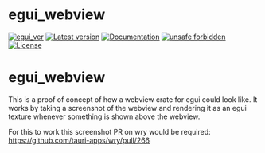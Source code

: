 # egui_webview

[![egui_ver](https://img.shields.io/badge/egui-0.30.0-blue)](https://github.com/emilk/egui)
[![Latest version](https://img.shields.io/crates/v/egui_webview.svg)](https://crates.io/crates/egui_webview)
[![Documentation](https://docs.rs/egui_webview/badge.svg)](https://docs.rs/egui_webview)
[![unsafe forbidden](https://img.shields.io/badge/unsafe-forbidden-success.svg)](https://github.com/rust-secure-code/safety-dance/)
[![License](https://img.shields.io/crates/l/egui_webview.svg)](https://crates.io/crates/egui_webview)



[content]:<>


# egui_webview

This is a proof of concept of how a webview crate for egui could look like.
It works by taking a screenshot of the webview and rendering it as an egui texture 
whenever something is shown above the webview.

For this to work this screenshot PR on wry would be required: https://github.com/tauri-apps/wry/pull/266